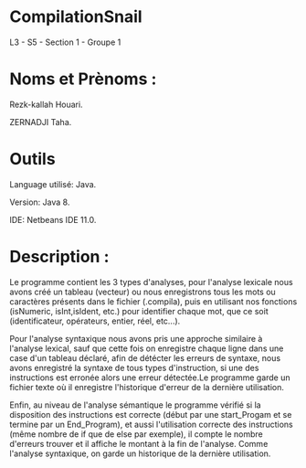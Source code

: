 # CompilationSnail

L3 - S5 - Section 1 - Groupe 1

# Noms et Prènoms :
Rezk-kallah Houari.

ZERNADJI Taha.

# Outils

Language utilisé: Java.

Version: Java 8.

IDE: Netbeans IDE 11.0.


# Description :
Le programme contient les 3 types d'analyses, pour l'analyse lexicale nous avons créé un tableau (vecteur) ou nous enregistrons tous les mots ou caractères présents dans le fichier (.compila), puis en utilisant nos fonctions (isNumeric, isInt,isIdent, etc.) pour identifier chaque mot, que ce soit (identificateur, opérateurs, entier, réel, etc...).

Pour l'analyse syntaxique nous avons pris une approche similaire à l'analyse lexical, sauf que cette fois on enregistre chaque ligne dans une case d'un tableau déclaré, afin de détécter les erreurs de syntaxe, nous avons enregistré la syntaxe de tous types d'instruction, si une des instructions est erronée alors une erreur détectée.Le programme garde un fichier texte où il enregistre l'historique d'erreur de la dernière utilisation.

Enfin, au niveau de l'analyse sémantique le programme vérifié si la disposition des instructions est correcte (début par une start_Progam et se termine par un End_Program), et aussi l'utilisation correcte des instructions (même nombre de if que de else par exemple), il compte le nombre d'erreurs trouver et il affiche le montant à la fin de l'analyse. Comme l'analyse syntaxique, on garde un historique de la dernière utilisation.
